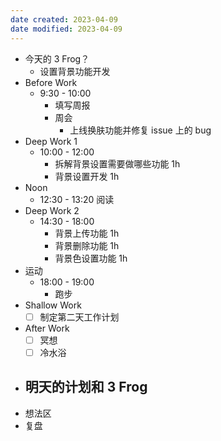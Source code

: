 ```yaml
---
date created: 2023-04-09 
date modified: 2023-04-09
---
```

- 今天的 3 Frog？
	- 设置背景功能开发
- Before Work
	- 9:30 - 10:00
		- 填写周报
		- 周会
			- 上线换肤功能并修复 issue 上的 bug 
- Deep Work 1
	- 10:00 - 12:00
		- 拆解背景设置需要做哪些功能 1h
		- 背景设置开发 1h
- Noon
	- 12:30 - 13:20 阅读
- Deep Work 2
	- 14:30 - 18:00
		- 背景上传功能 1h
		- 背景删除功能 1h
		- 背景色设置功能 1h
- 运动
	- 18:00 - 19:00
		- 跑步
- Shallow Work
	- [ ] 制定第二天工作计划
- After Work
	- [ ] 冥想
	- [ ] 冷水浴
- 明天的计划和 3 Frog
	- 
- 想法区
- 复盘
